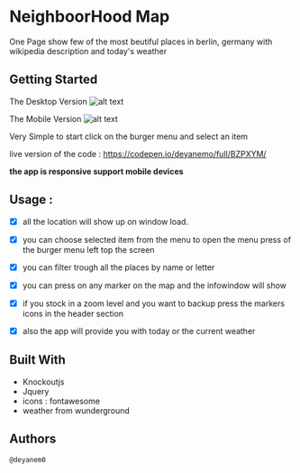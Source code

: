# NeighboorHood Map

One Page show few of the most beutiful places in berlin, germany with wikipedia description and today's weather

## Getting Started
The Desktop Version
![alt text](https://img1.mrkzgulf.com/i/00109/el1p2seb1rxu.png)

The Mobile Version
![alt text](https://img1.mrkzgulf.com/i/00109/fpdemn7qh8uh.png)

Very Simple to start click on the burger menu and select an item

live version of the code : https://codepen.io/deyanemo/full/BZPXYM/

**the app is responsive support mobile devices**


## Usage :
- [x] all the location will show up on window load.
- [x] you can choose selected item from the menu to open the menu press of the burger menu left top the screen
- [x] you can filter trough all the places by name or letter
- [x] you can press on any marker on the map and the infowindow will show
- [x] if you stock in a zoom level and you want to backup press the markers icons in the header section
- [x] also the app will provide you with today or the current weather



## Built With

* Knockoutjs
* Jquery
* icons : fontawesome
* weather from wunderground

## Authors
    @deyanem0

